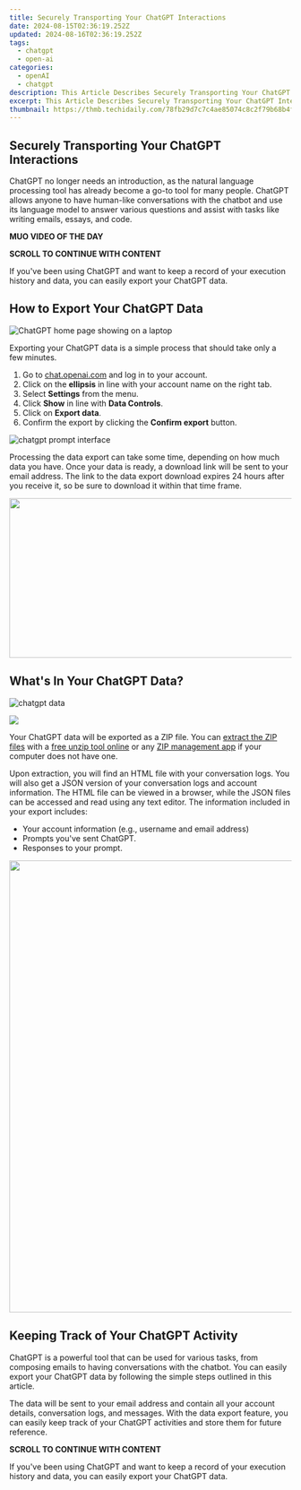 ```yaml
---
title: Securely Transporting Your ChatGPT Interactions
date: 2024-08-15T02:36:19.252Z
updated: 2024-08-16T02:36:19.252Z
tags:
  - chatgpt
  - open-ai
categories:
  - openAI
  - chatgpt
description: This Article Describes Securely Transporting Your ChatGPT Interactions
excerpt: This Article Describes Securely Transporting Your ChatGPT Interactions
thumbnail: https://thmb.techidaily.com/78fb29d7c7c4ae85074c8c2f79b68b4f70a9669265731b5b69e7c1930c88f0f9.jpg
---
```


## Securely Transporting Your ChatGPT Interactions

 ChatGPT no longer needs an introduction, as the natural language processing tool has already become a go-to tool for many people. ChatGPT allows anyone to have human-like conversations with the chatbot and use its language model to answer various questions and assist with tasks like writing emails, essays, and code.

**MUO VIDEO OF THE DAY**

**SCROLL TO CONTINUE WITH CONTENT**

 If you've been using ChatGPT and want to keep a record of your execution history and data, you can easily export your ChatGPT data.

## How to Export Your ChatGPT Data

![ChatGPT home page showing on a laptop](https://static1.makeuseofimages.com/wordpress/wp-content/uploads/2023/04/muo-photo-standard-11.jpg)

 Exporting your ChatGPT data is a simple process that should take only a few minutes.

1. Go to [chat.openai.com](http://chat.openai.com) and log in to your account.
2. Click on the **ellipsis** in line with your account name on the right tab.
3. Select **Settings** from the menu.
4. Click **Show** in line with **Data Controls**.
5. Click on **Export data**.
6. Confirm the export by clicking the **Confirm export** button.

![chatgpt prompt interface](https://static1.makeuseofimages.com/wordpress/wp-content/uploads/2023/04/screenshot-2023-04-29-082223.png)

 Processing the data export can take some time, depending on how much data you have. Once your data is ready, a download link will be sent to your email address. The link to the data export download expires 24 hours after you receive it, so be sure to download it within that time frame.

<!-- affiliate ads begin -->
<a href="https://cowinaudio.pxf.io/c/5597632/1116855/13794" target="_top" id="1116855"><img src="//a.impactradius-go.com/display-ad/13794-1116855" border="0" alt="" width="767" height="285"/></a><img height="0" width="0" src="https://imp.pxf.io/i/5597632/1116855/13794" style="position:absolute;visibility:hidden;" border="0" />
<!-- affiliate ads end -->
## What's In Your ChatGPT Data?

![chatgpt data](https://static1.makeuseofimages.com/wordpress/wp-content/uploads/2023/04/chatgpt-data.png)
<!-- affiliate ads begin -->
<a href="https://store.nero.com/order/checkout.php?PRODS=22889392&QTY=1&AFFILIATE=108875&CART=1"><img src="http://webstatic.nero.com/nero2015-com-wAssets/img/affiliate/media/banner728-90eng.jpg" border="0"></a>
<!-- affiliate ads end -->

 Your ChatGPT data will be exported as a ZIP file. You can [extract the ZIP files](https://www.makeuseof.com/what-is-a-rar-file-archive-how-to-open/) with a [free unzip tool online](https://www.makeuseof.com/free-tools-unzip-files-online/) or any [ZIP management app](https://www.makeuseof.com/best-apps-for-making-zip-files-on-iphone-ipad/) if your computer does not have one.

 Upon extraction, you will find an HTML file with your conversation logs. You will also get a JSON version of your conversation logs and account information. The HTML file can be viewed in a browser, while the JSON files can be accessed and read using any text editor. The information included in your export includes:

* Your account information (e.g., username and email address)
* Prompts you've sent ChatGPT.
* Responses to your prompt.

<!-- affiliate ads begin -->
<a href="https://atezr.pxf.io/c/5597632/2018605/18496" target="_top" id="2018605"><img src="//a.impactradius-go.com/display-ad/18496-2018605" border="0" alt="" width="798" height="807"/></a><img height="0" width="0" src="https://imp.pxf.io/i/5597632/2018605/18496" style="position:absolute;visibility:hidden;" border="0" />
<!-- affiliate ads end -->
## Keeping Track of Your ChatGPT Activity

 ChatGPT is a powerful tool that can be used for various tasks, from composing emails to having conversations with the chatbot. You can easily export your ChatGPT data by following the simple steps outlined in this article.

 The data will be sent to your email address and contain all your account details, conversation logs, and messages. With the data export feature, you can easily keep track of your ChatGPT activities and store them for future reference.

**SCROLL TO CONTINUE WITH CONTENT**

 If you've been using ChatGPT and want to keep a record of your execution history and data, you can easily export your ChatGPT data.


<ins class="adsbygoogle"
     style="display:block"
     data-ad-format="autorelaxed"
     data-ad-client="ca-pub-7571918770474297"
     data-ad-slot="1223367746"></ins>



<ins class="adsbygoogle"
     style="display:block"
     data-ad-client="ca-pub-7571918770474297"
     data-ad-slot="8358498916"
     data-ad-format="auto"
     data-full-width-responsive="true"></ins>


